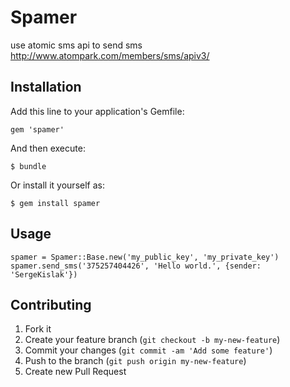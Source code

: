 # Spamer

use atomic sms api to send sms
http://www.atompark.com/members/sms/apiv3/

## Installation

Add this line to your application's Gemfile:

    gem 'spamer'

And then execute:

    $ bundle

Or install it yourself as:

    $ gem install spamer

## Usage

    spamer = Spamer::Base.new('my_public_key', 'my_private_key')
    spamer.send_sms('375257404426', 'Hello world.', {sender: 'SergeKislak'})

## Contributing

1. Fork it
2. Create your feature branch (`git checkout -b my-new-feature`)
3. Commit your changes (`git commit -am 'Add some feature'`)
4. Push to the branch (`git push origin my-new-feature`)
5. Create new Pull Request
